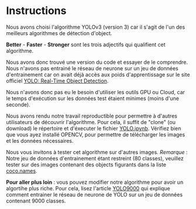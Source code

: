 # Instructions

Nous avons choisi l'algorithme YOLOv3 (version 3) car il s'agit de l'un des meilleurs algorithmes de détection d'object. 

**Better** - **Faster** - **Stronger** sont les trois adjectifs qui qualifient cet algorithme.

Nous avons donc trouvé une version du code et essayer de le comprendre. 
Nous n'avons pas entrainé le réseau de neurone sur un jeu de données d'entrainement car on avait déjà accès aux poids d'apprentissage sur le site officiel [YOLO: Real-Time Object Detection](https://pjreddie.com/darknet/yolo/).

Nous n'avons donc pas eu le besoin d'utiliser les outils GPU ou Cloud, car le temps d'exécution sur les données test étaient minimes (moins d'une seconde).

Nous avons rendu notre travail reproductible pour permettre à d'autres utilisateurs de découvrir l'algorithme. 
Pour cela, il suffit de "clone" (ou download) le répertoire et d'éxecuter le fichier [YOLO.ipynb](https://github.com/NusaibahIbr/Project-AIF-YOLO/blob/master/Code/YOLO.ipynb). 
Vérifiez bien que vous ayez installé OPENCV, pour permettre de télécharger les images et les données nécessaires.

Nous vous invitons à tester cet algorithme sur d'autres images. 
*Remarque* : Notre jeu de données d'entrainement étant restreint (80 classes), veuillez tester sur des images contenant des objects figurants dans la liste [coco.names](https://github.com/NusaibahIbr/Project-AIF-YOLO/blob/master/Code/Nom/coco.names).

**Pour aller plus loin** : vous pouvez modifier notre algorithme pour avoir un algortihe plus riche. Pour cela, lisez l'article [YOLO9000](https://github.com/NusaibahIbr/Project-AIF-YOLO/blob/master/Bibliographie/articleYOLO9000.pdf) qui explique comment entrainer le réseau de neurone de YOLO sur un jeu de données contenant 9000 classes. 




